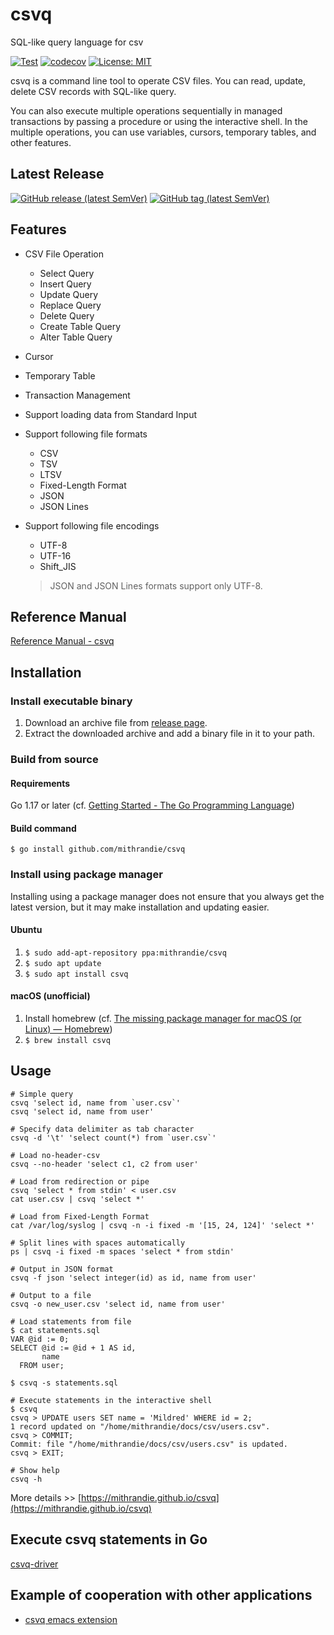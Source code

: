 # csvq

SQL-like query language for csv

[![Test](https://github.com/mithrandie/csvq/actions/workflows/test.yml/badge.svg)](https://github.com/mithrandie/csvq/actions/workflows/test.yml)
[![codecov](https://codecov.io/gh/mithrandie/csvq/branch/master/graph/badge.svg)](https://codecov.io/gh/mithrandie/csvq)
[![License: MIT](https://img.shields.io/badge/License-MIT-lightgrey.svg)](https://opensource.org/licenses/MIT)

csvq is a command line tool to operate CSV files. 
You can read, update, delete CSV records with SQL-like query.

You can also execute multiple operations sequentially in managed transactions by passing a procedure or using the interactive shell.
In the multiple operations, you can use variables, cursors, temporary tables, and other features. 

## Latest Release
[![GitHub release (latest SemVer)](https://img.shields.io/github/v/release/mithrandie/csvq?color=%2320b2aa&label=GitHub%20Release&sort=semver)](https://github.com/mithrandie/csvq/releases/latest)
[![GitHub tag (latest SemVer)](https://img.shields.io/github/v/tag/qittu/csvq-deb?color=%2320b2aa&label=Launchpad%20PPA)](https://launchpad.net/~mithrandie/+archive/ubuntu/csvq)

## Features

* CSV File Operation
  * Select Query
  * Insert Query
  * Update Query
  * Replace Query
  * Delete Query
  * Create Table Query
  * Alter Table Query
* Cursor
* Temporary Table
* Transaction Management
* Support loading data from Standard Input
* Support following file formats
  * CSV
  * TSV
  * LTSV
  * Fixed-Length Format
  * JSON
  * JSON Lines
* Support following file encodings
  * UTF-8
  * UTF-16
  * Shift_JIS

  > JSON and JSON Lines formats support only UTF-8.

## Reference Manual

[Reference Manual - csvq](https://mithrandie.github.io/csvq/reference)

## Installation

### Install executable binary

1. Download an archive file from [release page](https://github.com/mithrandie/csvq/releases).
2. Extract the downloaded archive and add a binary file in it to your path.

### Build from source

#### Requirements

Go 1.17 or later (cf. [Getting Started - The Go Programming Language](https://golang.org/doc/install))

#### Build command

```$ go install github.com/mithrandie/csvq```

### Install using package manager

Installing using a package manager does not ensure that you always get the latest version, but it may make installation and updating easier.

#### Ubuntu

1. ```$ sudo add-apt-repository ppa:mithrandie/csvq```
2. ```$ sudo apt update```
3. ```$ sudo apt install csvq```

#### macOS (unofficial)

1. Install homebrew (cf. [The missing package manager for macOS (or Linux) — Homebrew](https://brew.sh))
2. ```$ brew install csvq```

## Usage

```shell
# Simple query
csvq 'select id, name from `user.csv`'
csvq 'select id, name from user'

# Specify data delimiter as tab character
csvq -d '\t' 'select count(*) from `user.csv`'

# Load no-header-csv
csvq --no-header 'select c1, c2 from user'

# Load from redirection or pipe
csvq 'select * from stdin' < user.csv
cat user.csv | csvq 'select *'

# Load from Fixed-Length Format
cat /var/log/syslog | csvq -n -i fixed -m '[15, 24, 124]' 'select *'

# Split lines with spaces automatically
ps | csvq -i fixed -m spaces 'select * from stdin'

# Output in JSON format
csvq -f json 'select integer(id) as id, name from user'

# Output to a file
csvq -o new_user.csv 'select id, name from user'

# Load statements from file
$ cat statements.sql
VAR @id := 0;
SELECT @id := @id + 1 AS id,
       name
  FROM user;

$ csvq -s statements.sql

# Execute statements in the interactive shell
$ csvq
csvq > UPDATE users SET name = 'Mildred' WHERE id = 2;
1 record updated on "/home/mithrandie/docs/csv/users.csv".
csvq > COMMIT;
Commit: file "/home/mithrandie/docs/csv/users.csv" is updated.
csvq > EXIT;

# Show help
csvq -h
```

More details >> [https://mithrandie.github.io/csvq](https://mithrandie.github.io/csvq)

## Execute csvq statements in Go

[csvq-driver](https://github.com/mithrandie/csvq-driver)

## Example of cooperation with other applications

- [csvq emacs extension](https://github.com/mithrandie/csvq-emacs-extension)
